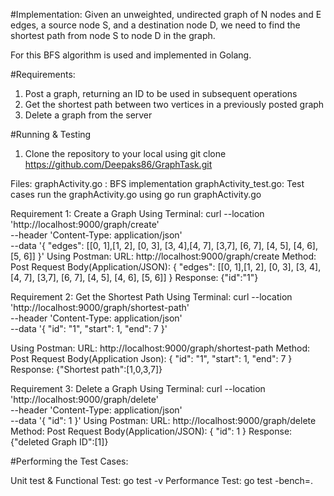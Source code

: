 #Implementation: 
Given an unweighted, undirected graph of N nodes and E edges, a source node S, and a destination node D, we need to find the shortest path from node S to node D in the graph.
  
For this BFS algorithm is used and implemented in Golang.

#Requirements:
1. Post a graph, returning an ID to be used in subsequent operations
2. Get the shortest path between two vertices in a previously posted graph
3. Delete a graph from the server

#Running & Testing
1.	Clone the repository to your local using
git clone https://github.com/Deepaks86/GraphTask.git

Files: 
graphActivity.go : BFS implementation
graphActivity_test.go: Test cases
run the graphActivity.go using 
    go run graphActivity.go

Requirement 1: Create a Graph
Using Terminal: 
curl --location 'http://localhost:9000/graph/create' \
--header 'Content-Type: application/json' \
--data '{
    "edges": 
    [[0, 1],[1, 2], [0, 3], [3, 4],[4, 7], [3,7], [6, 7], [4, 5], [4, 6], [5, 6]]
}'
Using Postman:
URL: http://localhost:9000/graph/create
Method: Post
Request Body(Application/JSON): 
{
    "edges": 
    [[0, 1],[1, 2], [0, 3], [3, 4],[4, 7], [3,7], [6, 7], [4, 5], [4, 6], [5, 6]]
}
Response:
{"id":"1"}

Requirement 2: Get the Shortest Path
Using Terminal:
curl --location 'http://localhost:9000/graph/shortest-path' \
--header 'Content-Type: application/json' \
--data '{
    "id": "1",
    "start": 1,
    "end": 7 
}'

Using Postman:
URL: http://localhost:9000/graph/shortest-path
Method: Post
Request Body(Application Json): 
{
    "id": "1",
    "start": 1,
    "end": 7 
}
Response: {"Shortest path":[1,0,3,7]}

Requirement 3: Delete a Graph
Using Terminal:
curl --location 'http://localhost:9000/graph/delete' \
--header 'Content-Type: application/json' \
--data '{
    "id": 1
}'
Using Postman:
URL: http://localhost:9000/graph/delete
Method: Post
Request Body(Application/JSON):
{
    "id": 1
}
Response: {"deleted Graph ID":[1]}

#Performing the Test Cases:

Unit test & Functional Test: go test -v
Performance Test: go test -bench=.

 








